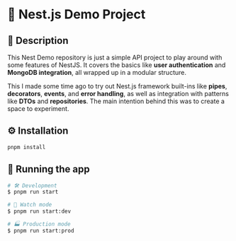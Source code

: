 # 🚀 Nest.js Demo Project  

## 📌 Description  

This Nest Demo repository is just a simple API project to play around with some features of NestJS. It covers the basics like **user authentication** and **MongoDB integration**, all wrapped up in a modular structure.  

This I made some time ago to try out Nest.js framework built-ins like **pipes**, **decorators**, **events**, and **error handling**, as well as integration with patterns like **DTOs** and **repositories**. The main intention behind this was to create a space to experiment.  

## ⚙️ Installation  

```bash
pnpm install
```

## 🚀 Running the app  

```bash
# 🛠️ Development
$ pnpm run start

# 🔄 Watch mode
$ pnpm run start:dev

# 🏭 Production mode
$ pnpm run start:prod
```
